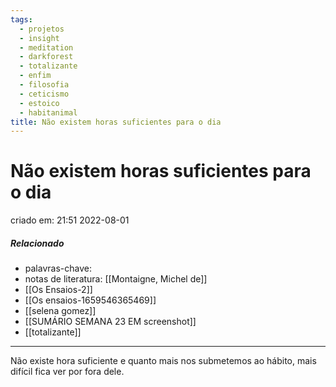 ```yaml
---
tags:
  - projetos
  - insight
  - meditation
  - darkforest
  - totalizante
  - enfim
  - filosofia
  - ceticismo
  - estoico
  - habitanimal
title: Não existem horas suficientes para o dia
---
```

# Não existem horas suficientes para o dia
criado em: 21:51 2022-08-01

##### Relacionado
- palavras-chave:  
- notas de literatura: [[Montaigne, Michel de]]
- [[Os Ensaios-2]]
- [[Os ensaios-1659546365469]]
- [[selena gomez]]
- [[SUMÁRIO SEMANA 23 EM screenshot]]
- [[totalizante]]
---

Não existe hora suficiente e quanto mais nos submetemos ao hábito, mais difícil fica ver por fora dele.

